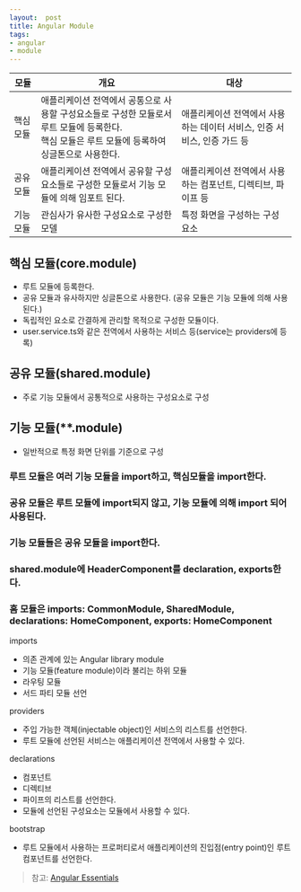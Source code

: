 ```yaml
---
layout:  post
title: Angular Module
tags:
- angular
- module
---
```


| 모듈    | 개요                                                                                   | 대상                                        |
|-------|--------------------------------------------------------------------------------------|-------------------------------------------|
| 핵심 모듈 | 애플리케이션 전역에서 공통으로 사용할 구성요소들로 구성한 모듈로서 루트 모듈에 등록한다.<br/>핵심 모듈은 루트 모듈에 등록하여 싱글톤으로 사용한다. | 애플리케이션 전역에서 사용하는 데이터 서비스, 인증 서비스, 인증 가드 등 |
| 공유 모듈 | 애플리케이션 전역에서 공유할 구성요소들로 구성한 모듈로서 기능 모듈에 의해 임포트 된다.                                    | 애플리케이션 전역에서 사용하는 컴포넌트, 디렉티브, 파이프 등        |
| 기능 모듈 | 관심사가 유사한 구성요소로 구성한 모델                                                                | 특정 화면을 구성하는 구성 요소                         |

## 핵심 모듈(core.module)
- 루트 모듈에 등록한다.
- 공유 모듈과 유사하지만 싱글톤으로 사용한다. (공유 모듈은 기능 모듈에 의해 사용된다.)
- 독립적인 요소로 간결하게 관리할 목적으로 구성한 모듈이다.
- user.service.ts와 같은 전역에서 사용하는 서비스 등(service는 providers에 등록)

## 공유 모듈(shared.module)
- 주로 기능 모듈에서 공통적으로 사용하는 구성요소로 구성


## 기능 모듈(**.module)
- 일반적으로 특정 화면 단위를 기준으로 구성

### 루트 모듈은 여러 기능 모듈을 import하고, 핵심모듈을 import한다.
### 공유 모듈은 루트 모듈에 import되지 않고, 기능 모듈에 의해 import 되어 사용된다. 
### 기능 모듈들은 공유 모듈을 import한다.

### shared.module에 HeaderComponent를 declaration, exports한다.
### 홈 모듈은 imports: CommonModule, SharedModule, declarations: HomeComponent, exports: HomeComponent  

imports
- 의존 관계에 있는 Angular library module
- 기능 모듈(feature module)이라 불리는 하위 모듈
- 라우팅 모듈
- 서드 파티 모듈 선언

providers
- 주입 가능한 객체(injectable object)인 서비스의 리스트를 선언한다.
- 루트 모듈에 선언된 서비스는 애플리케이션 전역에서 사용할 수 있다.

declarations
- 컴포넌트
- 디렉티브
- 파이프의 리스트를 선언한다.
- 모듈에 선언된 구성요소는 모듈에서 사용할 수 있다.

bootstrap
- 루트 모듈에서 사용하는 프로퍼티로서 애플리케이션의 진입점(entry point)인 루트 컴포넌트를 선언한다.

> 참고: [Angular Essentials](http://www.yes24.com/Product/Goods/62063090)
